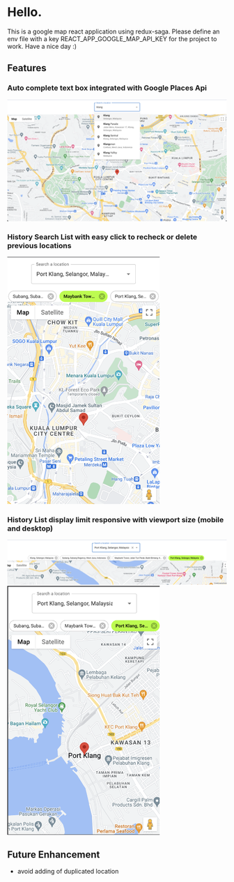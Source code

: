 # Hello. 
This is a google map react application using redux-saga.
Please define an env file with a key REACT_APP_GOOGLE_MAP_API_KEY for the project to work.
Have a nice day :)

## Features
### Auto complete text box integrated with Google Places Api
<img src="screenshots/auto_complete_mui_textbox.png"/>

### History Search List with easy click to recheck or delete previous locations
<img src="screenshots/easy_click_history.png" width='350px'/>

### History List display limit responsive with viewport size (mobile and desktop)
![History List Desktop](screenshots/search_history_desktop.png)
<img src="screenshots/search_history_mobile.png" width='350px'/>

## Future Enhancement
- avoid adding of duplicated location